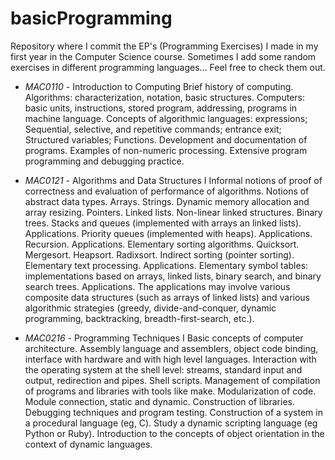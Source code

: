 # basicProgramming


Repository where I commit the EP's (Programming Exercises) I made in my first year in the Computer Science course. Sometimes I add some random exercises in different programming languages... Feel free to check them out.

- *MAC0110* - Introduction to Computing
    Brief history of computing. Algorithms: characterization, notation, basic structures. Computers: basic units, instructions, stored program, addressing, programs in machine language. Concepts of algorithmic languages: expressions; Sequential, selective, and repetitive commands; entrance exit; Structured variables; Functions. Development and documentation of programs. Examples of non-numeric processing. Extensive program programming and debugging practice.

- *MAC0121* - Algorithms and Data Structures I
    Informal notions of proof of correctness and evaluation of performance of algorithms. Notions of abstract data types. Arrays. Strings. Dynamic memory allocation and array resizing. Pointers. Linked lists. Non-linear linked structures. Binary trees. Stacks and queues (implemented with arrays an linked lists). Applications. Priority queues (implemented with heaps). Applications. Recursion. Applications. Elementary sorting algorithms. Quicksort. Mergesort. Heapsort. Radixsort. Indirect sorting (pointer sorting). Elementary text processing. Applications. Elementary symbol tables: implementations based on arrays, linked lists, binary search, and binary search trees. Applications. The applications may involve various composite data structures (such as arrays of linked lists) and various algorithmic strategies (greedy, divide-and-conquer, dynamic programming, backtracking, breadth-first-search, etc.).

- *MAC0216* - Programming Techniques I
    Basic concepts of computer architecture. Assembly language and assemblers, object code binding, interface with hardware and with high level languages. Interaction with the operating system at the shell level: streams, standard input and output, redirection and pipes. Shell scripts. Management of compilation of programs and libraries with tools like make. Modularization of code. Module connection, static and dynamic. Construction of libraries. Debugging techniques and program testing. Construction of a system in a procedural language (eg, C). Study a dynamic scripting language (eg Python or Ruby). Introduction to the concepts of object orientation in the context of dynamic languages.
